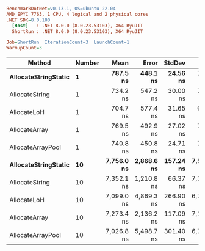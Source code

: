 ``` ini

BenchmarkDotNet=v0.13.1, OS=ubuntu 22.04
AMD EPYC 7763, 1 CPU, 4 logical and 2 physical cores
.NET SDK=8.0.100
  [Host]   : .NET 8.0.0 (8.0.23.53103), X64 RyuJIT
  ShortRun : .NET 8.0.0 (8.0.23.53103), X64 RyuJIT

Job=ShortRun  IterationCount=3  LaunchCount=1  
WarmupCount=3  

```
|               Method | Number |       Mean |      Error |    StdDev |        Min |        Max |  Gen 0 |  Gen 1 | Allocated |
|--------------------- |------- |-----------:|-----------:|----------:|-----------:|-----------:|-------:|-------:|----------:|
| **AllocateStringStatic** |      **1** |   **787.5 ns** |   **448.1 ns** |  **24.56 ns** |   **759.2 ns** |   **803.2 ns** | **0.0124** | **0.0114** |      **1 KB** |
|       AllocateString |      1 |   734.2 ns |   547.2 ns |  30.00 ns |   700.6 ns |   758.4 ns | 0.0124 | 0.0114 |      1 KB |
|          AllocateLoH |      1 |   704.7 ns |   577.4 ns |  31.65 ns |   672.6 ns |   735.8 ns | 0.0124 | 0.0114 |      1 KB |
|        AllocateArray |      1 |   769.5 ns |   492.9 ns |  27.02 ns |   744.2 ns |   798.0 ns | 0.0124 | 0.0114 |      1 KB |
|    AllocateArrayPool |      1 |   740.8 ns |   450.8 ns |  24.71 ns |   719.1 ns |   767.7 ns | 0.0124 | 0.0114 |      1 KB |
| **AllocateStringStatic** |     **10** | **7,756.0 ns** | **2,868.6 ns** | **157.24 ns** | **7,590.6 ns** | **7,903.6 ns** | **0.1221** | **0.1144** |     **10 KB** |
|       AllocateString |     10 | 7,352.1 ns | 1,210.8 ns |  66.37 ns | 7,309.2 ns | 7,428.5 ns | 0.1221 | 0.1144 |     10 KB |
|          AllocateLoH |     10 | 7,099.0 ns | 4,869.3 ns | 266.90 ns | 6,791.7 ns | 7,272.3 ns | 0.1221 | 0.1144 |     10 KB |
|        AllocateArray |     10 | 7,273.4 ns | 2,136.2 ns | 117.09 ns | 7,155.1 ns | 7,389.3 ns | 0.1221 | 0.1144 |     10 KB |
|    AllocateArrayPool |     10 | 7,026.8 ns | 5,498.7 ns | 301.40 ns | 6,746.9 ns | 7,345.9 ns | 0.1221 | 0.1144 |     10 KB |
